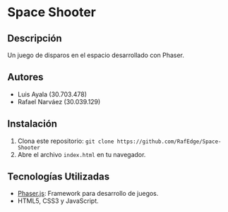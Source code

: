 # Space Shooter

## Descripción
Un juego de disparos en el espacio desarrollado con Phaser.

## Autores
- Luis Ayala (30.703.478)
- Rafael Narváez (30.039.129)

## Instalación
1. Clona este repositorio: `git clone https://github.com/RafEdge/Space-Shooter`
2. Abre el archivo `index.html` en tu navegador.

## Tecnologías Utilizadas
- [Phaser.js](https://phaser.io/): Framework para desarrollo de juegos.
- HTML5, CSS3 y JavaScript.